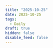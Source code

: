 ```yaml
---
title: "2025-10-25"
date: 2025-10-25
tags:
  - Daily
draft: true
hidden: false
disable_feed: false
---
```


